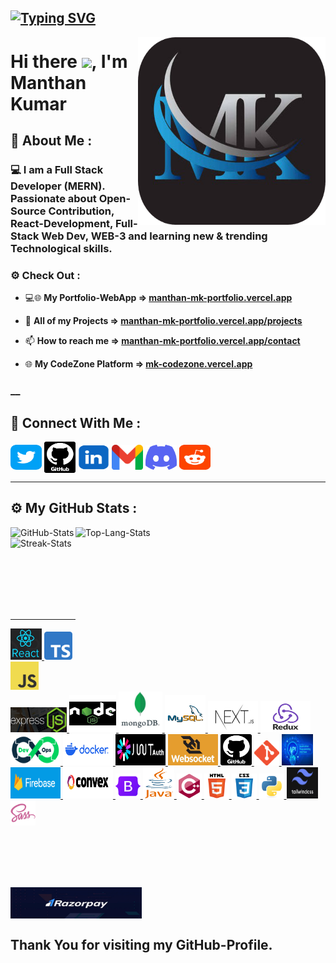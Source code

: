 ## [![Typing SVG](https://readme-typing-svg.herokuapp.com?color=0DFF0A&size=30&multiline=true&width=700&lines=Welcome+to+MANTHAN's+GitHub+Profile)](https://git.io/typing-svg)

<a href="https://manthan-mk-portfolio.vercel.app/" target="blank" rel="noreferrer"><img align="right" width="300px" height="300px" src="./assets/socials/mk-logo.png" alt="MK-Website"></a>

# Hi there <img src="https://github.com/TheDudeThatCode/TheDudeThatCode/blob/master/Assets/Hi.gif" width="30px">, I'm Manthan Kumar

## 🚀 About Me :

### 💻 I am a Full Stack Developer (MERN). Passionate about Open-Source Contribution, React-Development, Full-Stack Web Dev, WEB-3 and learning new & trending Technological skills.

<!-- I am always eager to learn and work with new technologies and share my knowledge with others. I am excited to continue growing and learning in my field, and I look forward to connecting with others who share my interests. -->

### ⚙️ Check Out :

- 💻🌐 <b>My Portfolio-WebApp => [manthan-mk-portfolio.vercel.app](https://manthan-mk-portfolio.vercel.app/) </b>

- 💼 <b>All of my Projects => [manthan-mk-portfolio.vercel.app/projects](https://manthan-mk-portfolio.vercel.app/projects) </b>

- 📫 <b>How to reach me => [manthan-mk-portfolio.vercel.app/contact](https://manthan-mk-portfolio.vercel.app/contact) </b>

- 🌐 <b>My CodeZone Platform => [mk-codezone.vercel.app](https://mk-codezone.vercel.app/) </b>

### \_\_

## 🔗 Connect With Me :

<p align="left">

<a href="https://twitter.com/Mk4Coder" target="_blank" rel="noreferrer"><img align="center" src="./assets/socials/twitter.png" alt="Twitter" height="40" width="50" title="twitter" /></a>
<a href="https://github.com/Mk4Levi" target="_blank" rel="noreferrer"><img align="center" src="./assets/socials/github.png" alt="GitHub" height="50" width="50" title="github" /></a>
<a href="https://www.linkedin.com/in/mk4coder" target="_blank" rel="noreferrer"><img align="center" src="./assets/socials/linkedin.png" alt="LinkedIn" height="40" width="50" title="linkedin" /></a>
<a href="mailto:mksoul1811@gmail.com" target="_blank" rel="noreferrer"><img align="center" src="./assets/socials/gmail.png" alt="Gmail" height="40" width="50" title="gmail" /></a>
<a href="https://discord.me/manthan-discord-server" target="_blank" rel="noreferrer"><img align="center" src="./assets/socials/discord.png" alt="Discord" height="40" width="50" title="discord" /></a>
<a href="https://www.reddit.com/user/Mkp_1811" target="_blank" rel="noreferrer"><img align="center" src="./assets/socials/reddit.png" alt="Reddit" height="40" width="50" title="reddit" /></a>

</p>

<hr>

## ⚙️ My GitHub Stats :

<p><img align="left" src="https://bhagya-mudgal-github-readme-stats.vercel.app/api?username=Mk4Levi&count_private=true&show_icons=true&theme=blue-green&locale=en" alt="GitHub-Stats" /></p>

<p><img align="right" src="https://github-readme-stats.vercel.app/api/top-langs/?username=Mk4Levi&count_private=true&show_icons=true&theme=github_dark&locale=en&layout=compact" alt="Top-Lang-Stats" width="400px" height="250px" /></p>

<p><img align="left" src="https://github-readme-streak-stats.herokuapp.com/?user=Mk4Levi&count_private=true&theme=github-dark-blue" alt="Streak-Stats" /></p>

<br><br><br><br><br><br>

  <span>
   <br>
   <hr>
 <a href="https://reactjs.org/" target="_blank" rel="noreferrer"> <img src="./assets/skills/react.jpg" alt="react" width="50" height="50" title="React.js"> </a>
  <a href="https://www.typescriptlang.org/" target="_blank" rel="noreferrer"> <img src="./assets/skills/typescript.png" alt="typescript" width="45" height="45" title="TypeScript"> </a>
 <a href="https://developer.mozilla.org/en-US/docs/Web/JavaScript" target="_blank" rel="noreferrer"> <img src="./assets/skills/javascript.png" alt="javascript" width="45" height="45" title="JavaScript"> </a>
 <a href="https://expressjs.com/" target="_blank" rel="noreferrer"> <img src="./assets/skills/expressjs.png" alt="Express.js" width="90" height="40" title="Express.js"> </a>
 <a href="https://nodejs.org" target="_blank" rel="noreferrer"> <img src="./assets/skills/nodejs.png" alt="nodejs" width="75" height="60" title="Node.js"> </a>
 <a href="https://www.mongodb.com/" target="_blank" rel="noreferrer"> <img src="./assets/skills/mongodb.jpg" alt="mongodb" width="70" height="65" title="MongoDB"> </a> 
  <a href="https://www.mysql.com/" target="_blank" rel="noreferrer"> <img src="./assets/skills/mysql.png" alt="mysql" width="65" height="60" title="mySQL"> </a> 
 <a href="https://nextjs.org/" target="_blank" rel="noreferrer"> <img src="./assets/skills/nextjs.jpg" alt="Next.js" width="80" height="50" title="Next.js"> </a> 
 <a href="https://redux.js.org/" target="_blank" rel="noreferrer"> <img src="./assets/skills/redux.png" alt="Redux" width="80" height="50" title="Redux"> </a> 
 <a href="https://aws.amazon.com/devops/" target="_blank" rel="noreferrer"> <img src="./assets/skills/devops.png" alt="Devops" width="80" height="50" title="Devops"> </a>
 <a href="https://docs.docker.com/" target="_blank" rel="noreferrer"> <img src="./assets/skills/docker.png" alt="Docker" width="80" height="50" title="Docker"> </a>
 <a href="https://jwt.io/introduction/" target="_blank" rel="noreferrer"> <img src="./assets/skills/jwt.png" alt="JWT Auth" width="80" height="50" title="JWT Auth"> </a>
 <a href="https://websocket.org/" target="_blank" rel="noreferrer"> <img src="./assets/skills/websocket.jpg" alt="WebSocket" width="80" height="50" title="WebSocket"> </a>
  <a href="https://github.com/" target="_blank" rel="noreferrer"> <img src="./assets/skills/github.png" alt="git" width="50" height="50" title="GitHub" title="GitHub"> </a>
  <a href="https://git-scm.com/" target="_blank" rel="noreferrer"> <img src="./assets/skills/git.png" alt="git" width="40" height="40" title="Git"> </a> 
  <a href="https://www.ibm.com/topics/api" target="_blank" rel="noreferrer"> <img src="./assets/skills/api.jpg" alt="api" width="50" height="50" title="Git"> </a> 
  <a href="https://firebase.google.com/" target="_blank" rel="noreferrer"> <img src="./assets/skills/firebase.png" alt="firebase" width="80" height="50" title="Firebase"> </a> 
  <a href="https://www.convex.dev/" target="_blank" rel="noreferrer"> <img src="./assets/skills/convex.png" alt="Convex" width="80" height="50" title="Convex"> </a> 
 <a href="https://getbootstrap.com/docs/" target="_blank" rel="noreferrer"> <img src="./assets/skills/bootstrap.png" alt="git" width="40" height="40" title="Bootstrap-5"> </a> 
  <a href="https://www.w3schools.com/java/" target="_blank" rel="noreferrer"> <img src="./assets/skills/java.png" alt="java" width="50" height="50" title="Java"> </a>
  <a href="https://www.w3schools.com/cpp/" target="_blank" rel="noreferrer"> <img src="./assets/skills/cpp.png" alt="cplusplus" width="40" height="40" title="C++"> </a>
<a href="https://www.w3schools.com/html/" target="_blank" rel="noreferrer"> <img src="./assets/skills/html.png" alt="html5" width="40" height="40" title="HTML-5"> </a> 
  <a href="https://www.w3schools.com/css/" target="_blank" rel="noreferrer"> <img src="./assets/skills/css.png" alt="css3" width="40" height="40" title="CSS-3"> </a>
  <a href="https://www.python.org" target="_blank" rel="noreferrer"> <img src="./assets/skills/python.png" alt="python" width="40" height="40" title="Python"> </a> 
  <a href="https://tailwindcss.com/" target="_blank" rel="noreferrer"> <img src="./assets/skills/tailwind.png" alt="Tailwind" width="50" height="50" title="Tailwind"> </a> 
 <a href="https://sass-lang.com" target="_blank" rel="noreferrer"> <img src="./assets/skills/sass.png" alt="sass" width="40" height="40" title="SASS"> </a> 
  
</span>

<br> <br>
<br> <br>

<!-- ## You can Support me here -->

<p><a href="https://razorpay.me/@manthan-mk"> <img align="left" src="./assets/socials/Razorpayy.png" height="50" width="210" alt="Contribute to my projects" /></a></p><br><br><br>

## Thank You for visiting my GitHub-Profile.
